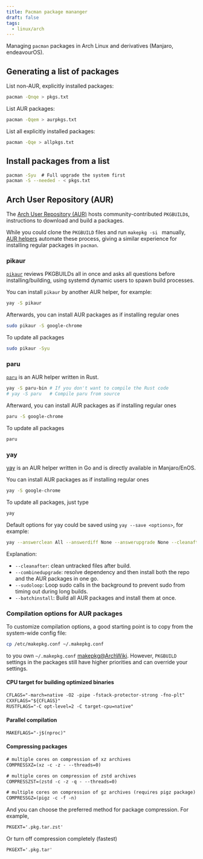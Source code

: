 ```yaml
---
title: Pacman package mananger
draft: false
tags:
  - linux/arch
---
```


Managing `pacman` packages in Arch Linux and derivatives (Manjaro, endeavourOS).

## Generating a list of packages

List non-AUR, explicitly installed packages:

```sh
pacman -Qnqe > pkgs.txt
```

List AUR packages:

```sh
pacman -Qqem > aurpkgs.txt
```

List all explicitly installed packages:

```sh
pacman -Qqe > allpkgs.txt
```

## Install packages from a list

```sh
pacman -Syu  # Full upgrade the system first
pacman -S --needed - < pkgs.txt
```

## Arch User Repository (AUR)

The [Arch User Repository (AUR)](https://aur.archlinux.org) hosts community-contributed `PKGBUILD`s, instructions to download and build a packages.

While you could clone the `PKGBUILD` files and run `makepkg -si ` manually, [AUR helpers](https://wiki.archlinux.org/index.php/AUR_helpers) automate these process, giving a similar experience for installing regular packages in `pacman`.

### pikaur

[`pikaur`](https://github.com/actionless/pikaur) reviews PKGBUILDs all in once and asks all questions before installing/building, using systemd dynamic users to spawn build processes.

You can install `pikaur` by another AUR helper, for example:

```sh
yay -S pikaur
```

Afterwards, you can install AUR packages as if installing regular ones

```sh
sudo pikaur -S google-chrome
```

To update all packages

```sh
sudo pikaur -Syu
```

### paru

[`paru`](https://github.com/Morganamilo/paru) is an AUR helper written in Rust.

```sh
yay -S paru-bin # If you don't want to compile the Rust code
# yay -S paru   # Compile paru from source
```

Afterward, you can install AUR packages as if installing regular ones

```sh
paru -S google-chrome
```

To update all packages

```sh
paru
```

### yay

[yay](https://github.com/Jguer/yay) is an AUR helper written in Go and is directly available in Manjaro/EnOS.

You can install AUR packages as if installing regular ones

```sh
yay -S google-chrome
```

To update all packages, just type

```sh
yay
```

Default options for yay could be saved using `yay --save <options>`, for example:

```sh
yay --answerclean All --answerdiff None --answerupgrade None --cleanafter --batchinstall --combinedupgrade --sudoloop --save
```

Explanation:
- `--cleanafter`: clean untracked files after build.
- `--combinedupgrade`: resolve dependency and then install both the repo and the AUR packages in one go.
- `--sudoloop`: Loop sudo calls in the background to prevent sudo from timing out during long builds.
- `--batchinstall`: Build all AUR packages and install them at once.

### Compilation options for AUR packages

To customize compilation options, a good starting point is to copy from the system-wide config file:

```sh
cp /etc/makepkg.conf ~/.makepkg.conf
```

to you own `~/.makepkg.conf` [makepkg@ArchWiki](https://wiki.archlinux.org/index.php/Makepkg). However, `PKGBUILD` settings in the  packages still have higher priorities and can override your settings.

#### CPU target for building optimized binaries

```txt title=".makepkg.conf"
CFLAGS="-march=native -O2 -pipe -fstack-protector-strong -fno-plt"
CXXFLAGS="${CFLAGS}"
RUSTFLAGS="-C opt-level=2 -C target-cpu=native"
```

#### Parallel compilation

```txt title=".makepkg.conf"
MAKEFLAGS="-j$(nproc)"
```

#### Compressing packages

```txt title=".makepkg.conf"
# multiple cores on compression of xz archives
COMPRESSXZ=(xz -c -z - --threads=0)

# multiple cores on compression of zstd archives
COMPRESSZST=(zstd -c -z -q - --threads=0)

# multiple cores on compression of gz archives (requires pigz package)
COMPRESSGZ=(pigz -c -f -n)
```

And you can choose the preferred method for package compression. For example,

```txt title=".makepkg.conf"
PKGEXT='.pkg.tar.zst'
```

Or turn off compression completely (fastest)
```txt title=".makepkg.conf"
PKGEXT='.pkg.tar'
```
